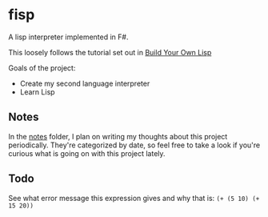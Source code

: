 # fisp

A lisp interpreter implemented in F#.

This loosely follows the tutorial set out in [Build Your Own Lisp](https://www.buildyourownlisp.com/)

Goals of the project:

* Create my second language interpreter
* Learn Lisp

## Notes

In the [notes](/notes) folder, I plan on writing my thoughts about this project periodically. They're categorized by date, so feel free to take a look if you're curious what is going on with this project lately.

## Todo

See what error message this expression gives and why that is: `(+ (5 10) (+ 15 20))`